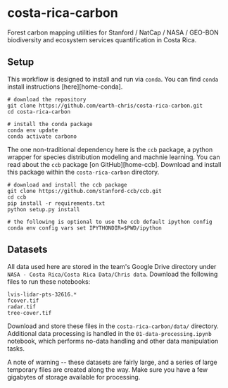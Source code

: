 # costa-rica-carbon
Forest carbon mapping utilities for Stanford / NatCap / NASA / GEO-BON biodiversity and ecosystem services quantification in Costa Rica.

## Setup

This workflow is designed to install and run via `conda`. You can find `conda` install instructions [here][home-conda]. 

```
# download the repository
git clone https://github.com/earth-chris/costa-rica-carbon.git
cd costa-rica-carbon

# install the conda package
conda env update
conda activate carbono
```

The one non-traditional dependency here is the `ccb` package, a python wrapper for species distribution modeling and machnie learning. You can read about the `ccb` package [on GitHub][home-ccb]. Download and install this package within the `costa-rica-carbon` directory.

```
# download and install the ccb package
git clone https://github.com/stanford-ccb/ccb.git
cd ccb
pip install -r requirements.txt
python setup.py install

# the following is optional to use the ccb default ipython config
conda env config vars set IPYTHONDIR=$PWD/ipython
```

## Datasets

All data used here are stored in the team's Google Drive directory under `NASA - Costa Rica/Costa Rica Data/Chris data`. Download the following files to run these notebooks:

```
lvis-lidar-pts-32616.*
fcover.tif
radar.tif
tree-cover.tif
```

Download and store these files in the `costa-rica-carbon/data/` directory. Additional data processing is handled in the `01-data-processing.ipynb` notebook, which performs no-data handling and other data manipulation tasks.

A note of warning -- these datasets are fairly large, and a series of large temporary files are created along the way. Make sure you have a few gigabytes of storage available for processing.